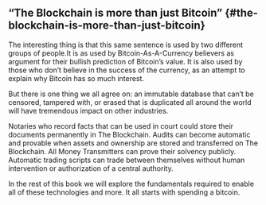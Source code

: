 ## “The Blockchain is more than just Bitcoin” {#the-blockchain-is-more-than-just-bitcoin}

The interesting thing is that this same sentence is used by two different groups of people.It is as used by Bitcoin-As-A-Currency believers as argument for their bullish prediction of Bitcoin’s value. It is also used by those who don’t believe in the success of the currency, as an attempt to explain why Bitcoin has so much interest.

But there is one thing we all agree on: an immutable database that can’t be censored, tampered with, or erased that is duplicated all around the world will have tremendous impact on other industries.

Notaries who record facts that can be used in court could store their documents permanently in The Blockchain. Audits can become automatic and provable when assets and ownership are stored and transferred on The Blockchain. All Money Transmitters can prove their solvency publicly. Automatic trading scripts can trade between themselves without human intervention or authorization of a central authority.

In the rest of this book we will explore the fundamentals required to enable all of these technologies and more. It all starts with spending a bitcoin.